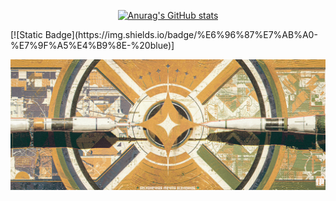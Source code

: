 <div id="title" align=center>



[![Anurag's GitHub stats](https://github-readme-stats.vercel.app/api?username=Unimend&show_icons=true&theme=tokyonight)](https://b23.tv/iEJTnPp)

</div>
[![Static Badge](https://img.shields.io/badge/%E6%96%87%E7%AB%A0-%E7%9F%A5%E4%B9%8E-%20blue)]

![头像](image/Background.jpg)

[github-sub-title:img]: https://readme-typing-svg.herokuapp.com?font=Segoe+Script&center=true&lines=mq白.
